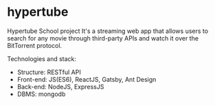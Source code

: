 # hypertube

Hypertube School project
It's a streaming web app that allows users to search for any movie through third-party APIs and watch it over the BitTorrent protocol.

Technologies and stack:
- Structure: RESTful API
- Front-end: JS(ES6), ReactJS, Gatsby, Ant Design
- Back-end: NodeJS, ExpressJS
- DBMS: mongodb